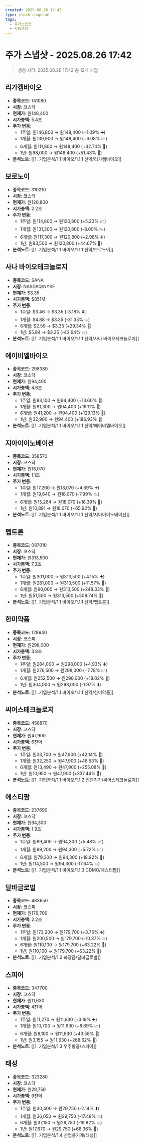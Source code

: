 ```yaml
---
created: 2025.08.26 17:42
type: stock-snapshot
tags:
  - 주가스냅샷
  - 자동생성
---
```


# 주가 스냅샷 - 2025.08.26 17:42

> 생성 시각: 2025.08.26 17:42
> 총 12개 기업


## 리가켐바이오
- **종목코드**: 141080
- **시장**: 코스닥
- **현재가**: 원148,400
- **시가총액**: 5.4조
- **주가 변동**:
  - 1주일: 원146,800 → 원148,400 (+1.09% ➕)
  - 1개월: 원139,900 → 원148,400 (+6.08% 📈)
  - 6개월: 원111,800 → 원148,400 (+32.74% 🚀)
  - 1년: 원98,000 → 원148,400 (+51.43% 🚀)
- **분석노트**: [[1. 기업분석/1.1 바이오/1.1.1 신약/리가켐바이오]]


## 보로노이
- **종목코드**: 310210
- **시장**: 코스닥
- **현재가**: 원120,800
- **시가총액**: 2.2조
- **주가 변동**:
  - 1주일: 원114,800 → 원120,800 (+5.23% 📈)
  - 1개월: 원131,300 → 원120,800 (-8.00% 📉)
  - 6개월: 원117,300 → 원120,800 (+2.98% ➕)
  - 1년: 원83,500 → 원120,800 (+44.67% 🚀)
- **분석노트**: [[1. 기업분석/1.1 바이오/1.1.1 신약/보로노이]]


## 사나 바이오테크놀로지
- **종목코드**: SANA
- **시장**: NASDAQ/NYSE
- **현재가**: $3.35
- **시가총액**: $851M
- **주가 변동**:
  - 1주일: $3.46 → $3.35 (-3.18% ⬇️)
  - 1개월: $4.88 → $3.35 (-31.35% 💥)
  - 6개월: $2.59 → $3.35 (+29.34% 🚀)
  - 1년: $5.84 → $3.35 (-42.64% 💥)
- **분석노트**: [[1. 기업분석/1.1 바이오/1.1.1 신약/사나 바이오테크놀로지]]


## 에이비엘바이오
- **종목코드**: 298380
- **시장**: 코스닥
- **현재가**: 원94,400
- **시가총액**: 4.6조
- **주가 변동**:
  - 1주일: 원83,100 → 원94,400 (+13.60% 🚀)
  - 1개월: 원81,300 → 원94,400 (+16.11% 🚀)
  - 6개월: 원41,200 → 원94,400 (+129.13% 🚀)
  - 1년: 원32,900 → 원94,400 (+186.93% 🚀)
- **분석노트**: [[1. 기업분석/1.1 바이오/1.1.1 신약/에이비엘바이오]]


## 지아이이노베이션
- **종목코드**: 358570
- **시장**: 코스닥
- **현재가**: 원18,070
- **시가총액**: 1.1조
- **주가 변동**:
  - 1주일: 원17,260 → 원18,070 (+4.69% ➕)
  - 1개월: 원19,640 → 원18,070 (-7.99% 📉)
  - 6개월: 원15,264 → 원18,070 (+18.39% 🚀)
  - 1년: 원10,891 → 원18,070 (+65.92% 🚀)
- **분석노트**: [[1. 기업분석/1.1 바이오/1.1.1 신약/지아이이노베이션]]


## 펩트론
- **종목코드**: 087010
- **시장**: 코스닥
- **현재가**: 원313,500
- **시가총액**: 7.3조
- **주가 변동**:
  - 1주일: 원301,000 → 원313,500 (+4.15% ➕)
  - 1개월: 원281,000 → 원313,500 (+11.57% 🚀)
  - 6개월: 원90,000 → 원313,500 (+248.33% 🚀)
  - 1년: 원51,500 → 원313,500 (+508.74% 🚀)
- **분석노트**: [[1. 기업분석/1.1 바이오/1.1.1 신약/펩트론]]


## 한미약품
- **종목코드**: 128940
- **시장**: 코스피
- **현재가**: 원298,000
- **시가총액**: 3.8조
- **주가 변동**:
  - 1주일: 원284,000 → 원298,000 (+4.93% ➕)
  - 1개월: 원276,500 → 원298,000 (+7.78% 📈)
  - 6개월: 원252,500 → 원298,000 (+18.02% 🚀)
  - 1년: 원304,000 → 원298,000 (-1.97% ⬇️)
- **분석노트**: [[1. 기업분석/1.1 바이오/1.1.1 신약/한미약품]]


## 씨어스테크놀로지
- **종목코드**: 458870
- **시장**: 코스닥
- **현재가**: 원47,900
- **시가총액**: 6천억
- **주가 변동**:
  - 1주일: 원33,700 → 원47,900 (+42.14% 🚀)
  - 1개월: 원32,250 → 원47,900 (+48.53% 🚀)
  - 6개월: 원13,490 → 원47,900 (+255.08% 🚀)
  - 1년: 원10,950 → 원47,900 (+337.44% 🚀)
- **분석노트**: [[1. 기업분석/1.1 바이오/1.1.2 진단기기/씨어스테크놀로지]]


## 에스티팜
- **종목코드**: 237690
- **시장**: 코스닥
- **현재가**: 원94,300
- **시가총액**: 1.9조
- **주가 변동**:
  - 1주일: 원89,400 → 원94,300 (+5.48% 📈)
  - 1개월: 원89,200 → 원94,300 (+5.72% 📈)
  - 6개월: 원79,300 → 원94,300 (+18.92% 🚀)
  - 1년: 원114,500 → 원94,300 (-17.64% 💥)
- **분석노트**: [[1. 기업분석/1.1 바이오/1.1.3 CDMO/에스티팜]]


## 달바글로벌
- **종목코드**: 483650
- **시장**: 코스피
- **현재가**: 원179,700
- **시가총액**: 2.2조
- **주가 변동**:
  - 1주일: 원173,200 → 원179,700 (+3.75% ➕)
  - 1개월: 원200,500 → 원179,700 (-10.37% 💥)
  - 6개월: 원110,100 → 원179,700 (+63.22% 🚀)
  - 1년: 원110,100 → 원179,700 (+63.22% 🚀)
- **분석노트**: [[1. 기업분석/1.2 화장품/달바글로벌]]


## 스피어
- **종목코드**: 347700
- **시장**: 코스닥
- **현재가**: 원11,630
- **시가총액**: 4천억
- **주가 변동**:
  - 1주일: 원11,270 → 원11,630 (+3.19% ➕)
  - 1개월: 원10,700 → 원11,630 (+8.69% 📈)
  - 6개월: 원8,100 → 원11,630 (+43.58% 🚀)
  - 1년: 원3,155 → 원11,630 (+268.62% 🚀)
- **분석노트**: [[1. 기업분석/1.3 우주항공/스피어]]


## 태성
- **종목코드**: 323280
- **시장**: 코스닥
- **현재가**: 원29,750
- **시가총액**: 9천억
- **주가 변동**:
  - 1주일: 원30,400 → 원29,750 (-2.14% ⬇️)
  - 1개월: 원36,050 → 원29,750 (-17.48% 💥)
  - 6개월: 원37,150 → 원29,750 (-19.92% 💥)
  - 1년: 원17,670 → 원29,750 (+68.36% 🚀)
- **분석노트**: [[1. 기업분석/1.4 산업용기계/태성]]

